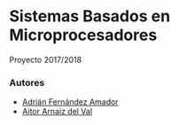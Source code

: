# Sistemas Basados en Microprocesadores
Proyecto 2017/2018

### Autores
* [Adrián Fernández Amador](https://github.com/adrian-fernandez-amador)
* [Aitor Arnaiz del Val](https://github.com/atOr97)
